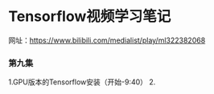 # Tensorflow视频学习笔记
网址：https://www.bilibili.com/medialist/play/ml322382068

### 第九集
1.GPU版本的Tensorflow安装（开始-9:40） 
2.

